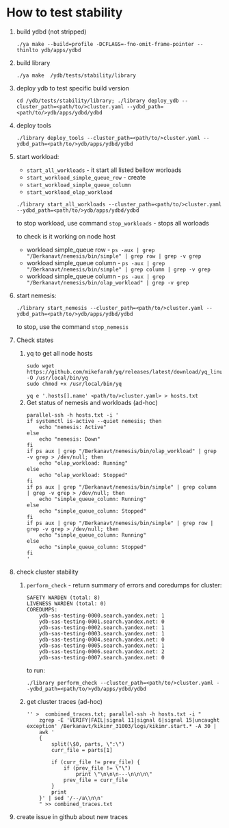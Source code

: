 # How to test stability 
1) build ydbd (not stripped)
    ```
    ./ya make --build=profile -DCFLAGS=-fno-omit-frame-pointer --thinlto ydb/apps/ydbd
    ```
2) build library
    ```
    ./ya make  /ydb/tests/stability/library
    ```
3) deploy ydb to test specific build version
    ```
    cd /ydb/tests/stability/library; ./library deploy_ydb --cluster_path=<path/to/>cluster.yaml --ydbd_path=<path/to/>ydb/apps/ydbd/ydbd
    ```
4) deploy tools 
    ```
    ./library deploy_tools --cluster_path=<path/to/>cluster.yaml --ydbd_path=<path/to/>ydb/apps/ydbd/ydbd
    ```
5) start workload:
    - `start_all_workloads` - it start all listed bellow worloads 
    - `start_workload_simple_queue_row` - create
    - `start_workload_simple_queue_column`
    - `start_workload_olap_workload`

    ```
    ./library start_all_workloads --cluster_path=<path/to/>cluster.yaml --ydbd_path=<path/to/>ydb/apps/ydbd/ydbd
    ```
    to stop workload, use command `stop_workloads` - stops all worloads
    
    to check is it working on node host
    - workload simple_queue row  - ``ps -aux | grep "/Berkanavt/nemesis/bin/simple" | grep row | grep -v grep
    ``
    - workload simple_queue column  - ``ps -aux | grep "/Berkanavt/nemesis/bin/simple" | grep column | grep -v grep
    ``
    - workload simple_queue column  - ``ps -aux | grep "/Berkanavt/nemesis/bin/olap_workload" | grep -v grep
    ``

6) start nemesis:
    ```
    ./library start_nemesis --cluster_path=<path/to/>cluster.yaml --ydbd_path=<path/to/>ydb/apps/ydbd/ydbd
    ```
    to stop, use the command `stop_nemesis`


7) Check states
    1) yq to get all node hosts
        ```
        sudo wget https://github.com/mikefarah/yq/releases/latest/download/yq_linux_amd64 -O /usr/local/bin/yq
        sudo chmod +x /usr/local/bin/yq
        ```
        ``yq e '.hosts[].name' <path/to/>cluster.yaml> > hosts.txt``
    2) Get status of nemesis and workloads (ad-hoc)
        ```
        parallel-ssh -h hosts.txt -i '
        if systemctl is-active --quiet nemesis; then
            echo "nemesis: Active"
        else
            echo "nemesis: Down"
        fi
        if ps aux | grep "/Berkanavt/nemesis/bin/olap_workload" | grep -v grep > /dev/null; then
            echo "olap_workload: Running"
        else
            echo "olap_workload: Stopped"
        fi
        if ps aux | grep "/Berkanavt/nemesis/bin/simple" | grep column | grep -v grep > /dev/null; then
            echo "simple_queue_column: Running"
        else
            echo "simple_queue_column: Stopped"
        fi
        if ps aux | grep "/Berkanavt/nemesis/bin/simple" | grep row | grep -v grep > /dev/null; then
            echo "simple_queue_column: Running"
        else
            echo "simple_queue_column: Stopped"
        fi
        '
        ```
8) check cluster stability
    1) ``perform_check`` - return summary of errors and coredumps for cluster:

        ```
        SAFETY WARDEN (total: 8)
        LIVENESS WARDEN (total: 0)
        COREDUMPS:
            ydb-sas-testing-0000.search.yandex.net: 1
            ydb-sas-testing-0001.search.yandex.net: 0
            ydb-sas-testing-0002.search.yandex.net: 1
            ydb-sas-testing-0003.search.yandex.net: 1
            ydb-sas-testing-0004.search.yandex.net: 0
            ydb-sas-testing-0005.search.yandex.net: 1
            ydb-sas-testing-0006.search.yandex.net: 2
            ydb-sas-testing-0007.search.yandex.net: 0
        ```
        to run:
        ```
        ./library perform_check --cluster_path=<path/to/>cluster.yaml --ydbd_path=<path/to/>ydb/apps/ydbd/ydbd
        ``` 
    2) get cluster traces (ad-hoc)
        ```
        '' >  combined_traces.txt; parallel-ssh -h hosts.txt -i "
            zgrep -E 'VERIFY|FAIL|signal 11|signal 6|signal 15|uncaught exception' /Berkanavt/kikimr_31003/logs/kikimr.start.* -A 30 | 
            awk '
            {      
                split(\$0, parts, \":\")
                curr_file = parts[1]

                if (curr_file != prev_file) {
                    if (prev_file != \"\")
                        print \"\n\n\n---\n\n\n\"
                    prev_file = curr_file
                }      
                print
            }' | sed '/--/a\\n\n'
            " >> combined_traces.txt
        ```
9) create issue in github about new traces